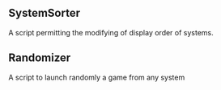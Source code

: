 ## SystemSorter

A script permitting the modifying of display order of systems.


## Randomizer

A script to launch randomly a game from any system
